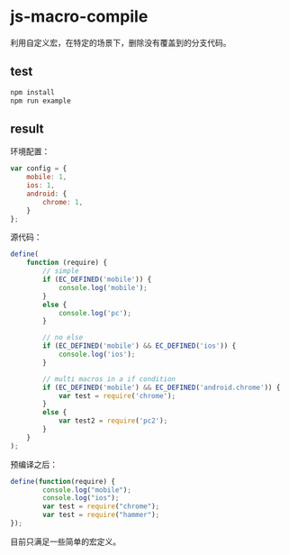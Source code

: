 # js-macro-compile

利用自定义宏，在特定的场景下，删除没有覆盖到的分支代码。

## test

```bash
npm install
npm run example
```

## result

环境配置：

```javascript
var config = {
    mobile: 1,
    ios: 1,
    android: {
        chrome: 1,
    }
};
```

源代码：

```javascript
define(
    function (require) {
        // simple
        if (EC_DEFINED('mobile')) {
            console.log('mobile');
        }
        else {
            console.log('pc');
        }

        // no else
        if (EC_DEFINED('mobile') && EC_DEFINED('ios')) {
            console.log('ios');
        }

        // multi macros in a if condition
        if (EC_DEFINED('mobile') && EC_DEFINED('android.chrome')) {
            var test = require('chrome');
        }
        else {
            var test2 = require('pc2');
        }
    }
);
```


预编译之后：

```javascript
define(function(require) {
        console.log("mobile");
        console.log("ios");
        var test = require("chrome");
        var test = require("hammer");
});
```

目前只满足一些简单的宏定义。
